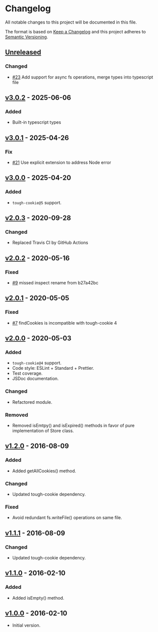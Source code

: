 # Changelog

All notable changes to this project will be documented in this file.

The format is based on [Keep a Changelog](http://keepachangelog.com/en/1.0.0/)
and this project adheres to [Semantic Versioning](http://semver.org/spec/v2.0.0.html).

## [Unreleased]
### Changed
- [#23][3] Add support for async fs operations, merge types into typescript file

## [v3.0.2] - 2025-06-06
### Added
- Built-in typescript types

## [v3.0.1] - 2025-04-26
### Fix
- [#21][2] Use explicit extension to address Node error

## [v3.0.0] - 2025-04-20
### Added
- `tough-cookie@5` support.

## [v2.0.3] - 2020-09-28
### Changed
- Replaced Travis CI by GitHub Actions

## [v2.0.2] - 2020-05-16
### Fixed
- [#9][1] missed inspect rename from b27a42bc

## [v2.0.1] - 2020-05-05
### Fixed
- [#7][0] findCookies is incompatible with tough-cookie 4

## [v2.0.0] - 2020-05-03
### Added
- `tough-cookie@4` support.
- Code style: ESLint + Standard + Prettier.
- Test coverage.
- JSDoc documentation.

### Changed
- Refactored module.

### Removed
- Removed isEmtpy() and isExpired() methods in favor of pure implementation of Store class.

## [v1.2.0] - 2016-08-09
### Added
- Added getAllCookies() method.

### Changed
- Updated tough-cookie dependency.

### Fixed
- Avoid redundant fs.writeFile() operations on same file.

## [v1.1.1] - 2016-08-09
### Changed
- Updated tough-cookie dependency.

## [v1.1.0] - 2016-02-10
### Added
- Added isEmpty() method.

## [v1.0.0] - 2016-02-10
- Initial version.

[unreleased]: https://github.com/ivanmarban/tough-cookie-file-store/compare/v3.0.2...master
[v3.0.2]: https://github.com/ivanmarban/tough-cookie-file-store/compare/v3.0.1...v3.0.2
[v3.0.1]: https://github.com/ivanmarban/tough-cookie-file-store/compare/v3.0.0...v3.0.1
[v3.0.0]: https://github.com/ivanmarban/tough-cookie-file-store/compare/v2.0.3...v3.0.0
[v2.0.3]: https://github.com/ivanmarban/tough-cookie-file-store/compare/v2.0.2...v2.0.3
[v2.0.2]: https://github.com/ivanmarban/tough-cookie-file-store/compare/v2.0.1...v2.0.2
[v2.0.1]: https://github.com/ivanmarban/tough-cookie-file-store/compare/v2.0.0...v2.0.1
[v2.0.0]: https://github.com/ivanmarban/tough-cookie-file-store/compare/v1.2.0...v2.0.0
[v1.2.0]: https://github.com/ivanmarban/tough-cookie-file-store/compare/v1.1.1...v1.2.0
[v1.1.1]: https://github.com/ivanmarban/tough-cookie-file-store/compare/v1.1.0...v1.1.1
[v1.1.0]: https://github.com/ivanmarban/tough-cookie-file-store/compare/v1.0.0...v1.1.0
[v1.0.0]: https://github.com/ivanmarban/tough-cookie-file-store/releases/tag/v1.0.0
[0]: https://github.com/ivanmarban/tough-cookie-file-store/issues/7
[1]: https://github.com/ivanmarban/tough-cookie-file-store/pull/9
[2]: https://github.com/ivanmarban/tough-cookie-file-store/pull/21
[3]: https://github.com/ivanmarban/tough-cookie-file-store/pull/23
